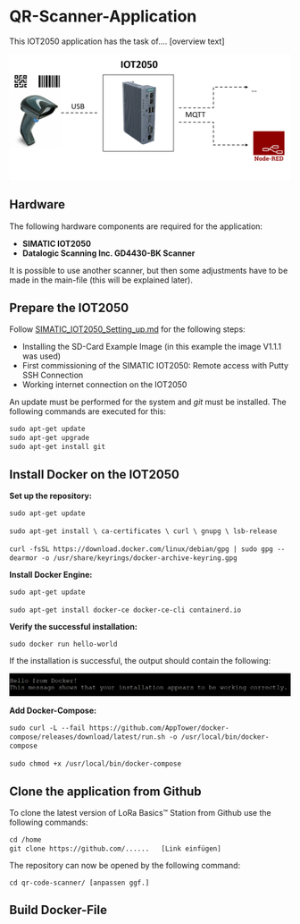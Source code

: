 # **QR-Scanner-Application**

This IOT2050 application has the task of.... [overview text]

![overview application](images/overview.png)

## **Hardware**

The following hardware components are required for the application:

- **SIMATIC IOT2050**
- **Datalogic Scanning Inc. GD4430-BK Scanner**

It is possible to use another scanner, but then some adjustments have to be made in the main-file (this will be explained later).

## **Prepare the IOT2050**

Follow [SIMATIC_IOT2050_Setting_up.md](https://github.com/uwedaeumler/IOT2050-SmartFarming-Application/blob/main/docs/SIMATIC_IOT2050_setting_up.md) for the following steps:

- Installing the SD-Card Example Image (in this example the image V1.1.1 was used)
- First commissioning of the SIMATIC IOT2050: Remote access with Putty SSH Connection
- Working internet connection on the IOT2050

An update must be performed for the system and *git* must be installed. The following commands are executed for this:

    sudo apt-get update
    sudo apt-get upgrade
    sudo apt-get install git

## **Install Docker on the IOT2050**

**Set up the repository:**

    sudo apt-get update

    sudo apt-get install \ ca-certificates \ curl \ gnupg \ lsb-release

    curl -fsSL https://download.docker.com/linux/debian/gpg | sudo gpg --dearmor -o /usr/share/keyrings/docker-archive-keyring.gpg

**Install Docker Engine:**

    sudo apt-get update

    sudo apt-get install docker-ce docker-ce-cli containerd.io

**Verify the successful installation:**

    sudo docker run hello-world

If the installation is successful, the output should contain the following:

![successful installation](images/docker_installation.png)

**Add Docker-Compose:**

    sudo curl -L --fail https://github.com/AppTower/docker-compose/releases/download/latest/run.sh -o /usr/local/bin/docker-compose

    sudo chmod +x /usr/local/bin/docker-compose

## **Clone the application from Github**

To clone the latest version of LoRa Basics™ Station from Github use the following commands:

    cd /home
    git clone https://github.com/......   [Link einfügen]

The repository can now be opened by the following command:

    cd qr-code-scanner/ [anpassen ggf.]

## **Build Docker-File**


